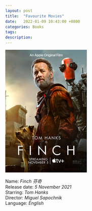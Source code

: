 ```yaml
---
layout: post
title:  "Favourite Movies"
date:   2022-01-09 10:43:00 +0800
categories: Books
tags:
description: 
---
```


![Finch](/assets/Finch.jpg)

Name: *Finch 芬奇*<br>
Release date: *5 November 2021*<br>
Starring: *Tom Hanks*<br>
Director: *Miguel Sapochnik*<br>
Language: *English*
